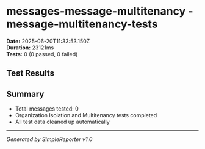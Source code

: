 # messages-message-multitenancy - message-multitenancy-tests

**Date:** 2025-06-20T11:33:53.150Z  
**Duration:** 23121ms  
**Tests:** 0 (0 passed, 0 failed)

## Test Results



## Summary

- Total messages tested: 0
- Organization Isolation and Multitenancy tests completed
- All test data cleaned up automatically

---
*Generated by SimpleReporter v1.0*
